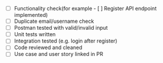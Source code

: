 - [ ] Functionality check(for example - [ ] Register API endpoint implemented)
- [ ] Duplicate email/username check
- [ ] Postman tested with valid/invalid input
- [ ] Unit tests written
- [ ] Integration tested (e.g. login after register)
- [ ] Code reviewed and cleaned
- [ ] Use case and user story linked in PR
